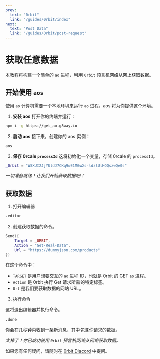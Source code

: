 ```yaml
---
prev:
  text: "0rbit"
  link: "/guides/0rbit/index"
next:
  text: "Post Data"
  link: "/guides/0rbit/post-request"
---
```


# 获取任意数据

本教程将构建一个简单的 `ao` 进程，利用 `0rbit` 预言机网络从网上获取数据。

## 开始使用 `aos`

使用 `ao` 计算机需要一个本地环境来运行 `ao` 进程，aos 将为你提供这个环境。

1. **安装 aos**
   打开你的终端并运行：

```bash
npm i -g https://get_ao.g8way.io
```

2. **启动 aos**
   接下来，创建你的 aos 实例：

```bash
aos
```

3. **保存 0rcale `processId`**
   这将初始化一个变量，存储 0rcale 的 `processId`。

```lua
_0rbit = "WSXUI2JjYUldJ7CKq9wE1MGwXs-ldzlUlHOQszwQe0s"
```

_一切准备就绪！让我们开始获取数据吧！_

## 获取数据

1. 打开编辑器

```bash
.editor
```

2. 创建获取数据的命令。

```lua
Send({
    Target = _0RBIT,
    Action = "Get-Real-Data",
    Url = "https://dummyjson.com/products"
})
```

在这个命令中：

- `TARGET` 是用户想要交互的 `ao` 进程 ID，也就是 0rbit 的 GET `ao` 进程。
- `Action` 是 0rbit 执行 Get 请求所需的特定标签。
- `Url` 是我们要获取数据的网站 URL。

3. 执行命令

这将退出编辑器并执行命令。

```bash
.done
```

你会在几秒钟内收到一条新消息，其中包含你请求的数据。

_太棒了！你已成功使用 `0rbit` 预言机网络从网络获取数据。_

如果您有任何疑问，请随时在  [0rbit Discord](https://discord.gg/4SddWhvvJw) 中提问。

